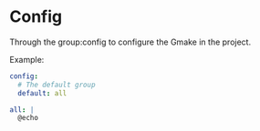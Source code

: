 # Config

Through the group:config to configure the Gmake in the project.

Example:
```yml
config:
  # The default group
  default: all

all: |
  @echo
```